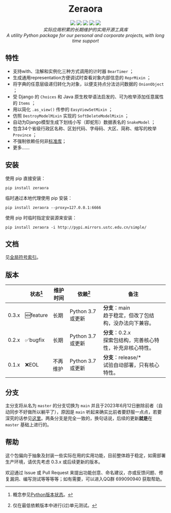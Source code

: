 <h1 align="center" style="padding-top: 32px">Zeraora</h1>

<div align="center">
    <a href="https://docs.python.org/zh-cn/3/whatsnew/index.html"><img src="https://img.shields.io/pypi/pyversions/zeraora?logo=python&logoColor=yellow"></a>
    <a href="https://en.wikipedia.org/wiki/MIT_License"><img src="https://img.shields.io/pypi/l/Zeraora?color=purple"></a>
    <a href="https://pypi.org/project/Zeraora/"><img src="https://img.shields.io/pypi/v/zeraora?color=darkgreen"></a>
    <a href=""><img src="https://img.shields.io/pypi/dm/zeraora?color=C72777"></a>
    <a href=""><img src="https://img.shields.io/pypi/status/Zeraora"></a>
    <!--a href=""><img src="https://img.shields.io/conda/v/conda-forge/zeraora"></a-->
</div>
<div align="center">
    <i>实际应用积累的长期维护的实用开源工具库</i>
    <br>
    <i>A utility Python package for our personal and corporate projects, with long time support</i>
</div>


## 特性

- 支持with、注解和实例化三种方式调用的计时器 `BearTimer` ；
- 生成通用representation方便调试时查看对象内部信息的 `ReprMixin` ；
- 将字典的任意层级递归转化为对象，以便支持点分法访问数据的 `OnionObject` ；
- 受 Django 的 `Choices` 和 Java 原生枚举语法启发的、可为枚举添加任意属性的 `Items` ；
- 用以简化 `.as_view()` 传参的 `EasyViewSetMixin` ；
- 仿照 `DestroyModelMixin` 实现的 `SoftDeleteModelMixin` ；
- 自动为Django模型生成下划线小写（即蛇形）数据表名的 `SnakeModel` ；
- 包含34个省级行政区名称、区划代码、字母码、大区、简称、缩写的枚举 `Province` ；
- 不强制依赖任何非[标准库](https://docs.python.org/zh-cn/3/library/index.html)；
- 更多……

## 安装

使用 pip 直接安装：

```shell
pip install zeraora
```

临时通过本地代理使用 pip 安装：

```shell
pip install zeraora --proxy=127.0.0.1:6666
```

使用 pip 时临时指定安装源来安装：

```shell
pip install zeraora -i http://pypi.mirrors.ustc.edu.cn/simple/
```

## 文档

见[全局符号索引](./docs/README.md)。

## 版本

|       | 状态[^1] | 维护时间 | 依赖[^2]          | 备注                                                         |
| ----- | -------- | -------- | ----------------- | ------------------------------------------------------------ |
| 0.3.x | 🆕feature | 长期     | Python 3.7 或更新 | **分支**：main<br/>趋于稳定，但改了包结构，没办法向下兼容。  |
| 0.2.x | ✅bugfix  | 长期     | Python 3.7 或更新 | **分支**：0.2.x<br/>探索包结构，完善核心特性，补充非核心特性。 |
| 0.1.x | ❌EOL     | 不再维护 | Python 3.7 或更新 | **分支**：release/*<br/>试验自动部署，只有核心特性。         |

[^1]: 概念参见[Python版本状态](https://devguide.python.org/versions/#status-key)。
[^2]: 仅在最低依赖版本中进行(过)单元测试。

## 分支

主分支将从名为 `master` 的分支切换为 `main` 并且于2023年6月12日删除前者（自动同步不好做所以躺平了），原因是 `main` 听起来确实比前者要舒服一点点，若要深究的话参见[这里](https://stackoverflow.com/a/65021103)。两条分支是完全一致的，换句话说，后续的更新**就是**在 `master` 基础上进行的。

## 帮助

这个包偏向于抽象及封装一些实际在用的实用功能，目前整体趋于稳定，如需部署生产环境，请优先考虑 0.3.x 或后续更新的版本。

欢迎通过 Issue 或 Pull Request 来提出功能创意、命名建议，亦或反馈问题、修复漏洞、编写测试等等等等；如有需要，可以进入QQ群 699090940 获取帮助。
